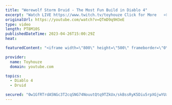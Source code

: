 ```yaml
---
title: "Werewolf Storm Druid - The Most Fun Build in Diablo 4"
excerpt: "Watch LIVE https://www.twitch.tv/toyhouze Click for More   ⭐Popular Playlists ⭐ Diablo 4 Playlist ..."
originalUrl: https://youtube.com/watch?v=QTmD9q9H3eE
type: video
length: PT8M10S
publishedDateTime: 2023-04-26T15:00:29Z
heat: 

featuredContent: "<iframe width=\"800\" height=\"500\" frameborder=\"0\" src=\"https://www.youtube.com/embed/QTmD9q9H3eE\" allow=\"accelerometer; autoplay; encrypted-media; gyroscope; picture-in-picture\" allowfullscreen></iframe>"

provider:
  name: Toyhouze
  domain: youtube.com

topics:
  - Diablo 4
  - Druid

secured: "0w1GfRTrdA5NGc3T2cqSNG74NouutQtq9TZkUx/skBssRyK5Diu5rpXGjwYUxJBnD6oNoCLh6iDXVWDiyI+6O3R6vjJ4VnVV6J79DayuxeT5k14L0F88f4cmF3eU6Arjncqv618Y08kdI8RyEv55NCL5wVKvx97RfGHGYloPagalHqg7pfaBbc+Eo/sThMONlSHiw06T9YTOfDLr/dLFOFMszTyC3AcZ1Je6wt1f+nWu68ANdXWSA+qnWnmYvbvQKkrsoKJSoRh5xFZPeu6lmnxdVXqQNY6Tt8MlGdD65shEySPlJ6/WCOzQyVVZZJrN9a/9dJX64do62Cd8dlFDkO8KHj5GGXd87yiuypH3sHdIGD7YskXRTA2usc6ywwX1500WS71X+xeNexyZS/YefdZIiFBxAd1sxWdRi8NF7JU=;T5binedBWSDS0eRIZzlkFg=="
---
```


